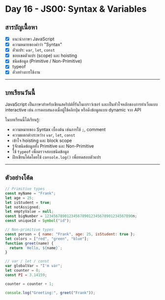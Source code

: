 # Day 16 - JS00: Syntax & Variables

## สารบัญเนื้อหา

- [x] แนะนำภาษา JavaScript
- [x] ความหมายของคำว่า "Syntax"
- [x] ตัวแปร: `var`, `let`, `const`
- [x] ขอบเขตตัวแปร (scope) และ hoisting
- [x] ชนิดข้อมูล (Primitive / Non-Primitive)
- [x] typeof
- [x] ตัวอย่างการใช้งาน

---

## บทเรียนวันนี้

JavaScript เป็นภาษาสำหรับเขียนสคริปต์ที่รันในเบราว์เซอร์ และเป็นหัวใจหลักของการทำเว็บแบบ interactive เช่น การตอบสนองเมื่อผู้ใช้คลิกปุ่ม หรือดึงข้อมูลแบบ dynamic จาก API

ในบทเรียนนี้ได้เรียนรู้:

- ความหมายของ Syntax เบื้องต้น เช่นการใช้ `;`, comment
- ความแตกต่างระหว่าง `var`, `let`, `const`
- เข้าใจ hoisting และ block scope
- รู้จักชนิดข้อมูลทั้ง Primitive และ Non-Primitive
- ใช้ `typeof` เพื่อตรวจสอบชนิดข้อมูล
- ฝึกเขียนโค้ดโดยใช้ `console.log()` เพื่อทดสอบตัวแปร

---

## ตัวอย่างโค้ด

```js
// Primitive types
const myName = "Frank";
let age = 25;
let isStudent = true;
let notAssigned;
let emptyValue = null;
const bigNumber = 1234567890123456789012345678901234567890n;
const uniqueId = Symbol("id");

// Non-primitive types
const person = { name: "Frank", age: 25, isStudent: true };
let colors = ["red", "green", "blue"];
function greet(name) {
  return `Hello, ${name}`;
}

// var / let / const
var globalVar = "I'm var";
let counter = 0;
const PI = 3.14159;

counter = counter + 1;

console.log("Greeting:", greet("Frank"));
